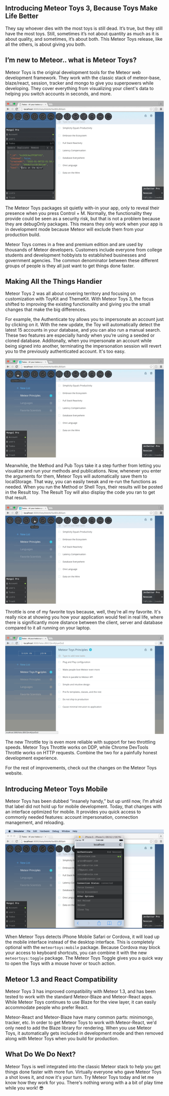 Introducing Meteor Toys 3, Because Toys Make Life Better
--------------------------------------------------------

They say whoever dies with the most toys is still dead. It’s true, but they still have the most toys. Still, sometimes it’s not about quantity as much as it is about quality, and sometimes, it’s about both. This Meteor Toys release, like all the others, is about giving you both. 

## I’m new to Meteor.. what is Meteor Toys?

Meteor Toys is the original development tools for the Meteor web development framework. They work with the classic stack of meteor-base, blaze/react, session, tracker and mongo to give you superpowers while developing. They cover everything from visualizing your client's data to helping you switch accounts in seconds, and more.

<img src="https://raw.githubusercontent.com/msavin/mtstory/master/MONGOL.gif">

The Meteor Toys packages sit quietly with-in your app, only to reveal their presence when you press Control + M. Normally, the functionality they provide could be seen as a security risk, but that is not a problem because they are debugOnly packages. This means they only work when your app is in development mode because Meteor will exclude them from your production build.

Meteor Toys comes in a free and premium edition and are used by thousands of Meteor developers. Customers include everyone from college students and development hobbyists to established businesses and government agencies. The common denominator between these different groups of people is they all just want to get things done faster.

## Making All the Things Handier

Meteor Toys 2 was all about covering territory and focusing on customization with ToyKit and ThemeKit. With Meteor Toys 3, the focus shifted to improving the existing functionality and giving you the small changes that make the big differences.

For example, the Authenticate toy allows you to impersonate an account just by clicking on it. With the new update, the Toy will automatically detect the latest 15 accounts in your database, and you can also run a manual search. These two features are especially handy when you’re using a seeded or cloned database. Additonally, when you impersonate an account while being signed into another, terminating the impersonation session will revert you to the previously authenticated account. It's too easy.

<img src="https://raw.githubusercontent.com/msavin/mtstory/master/ACCOUNTS.gif">

Meanwhile, the Method and Pub Toys take it a step further from letting you visualize and run your methods and publications. Now, whenever you enter the arguments for them, Meteor Toys will automatically save them to localStorage. That way, you can easily tweak and re-run the functions as needed. When you run the Method or Shell Toys, their results will be posted in the Result toy. The Result Toy will also display the code you ran to get that result.

<img src="https://raw.githubusercontent.com/msavin/mtstory/master/METHOD.gif">

Throttle is one of my favorite toys because, well, they’re all my favorite. It's really nice at showing you how your application would feel in real life, where there is significantly more distance between the client, server and database compared to it all running on your laptop.

<img src="https://raw.githubusercontent.com/msavin/mtstory/master/THROTTLE.gif">

The new Throttle toy is even more reliable with support for two throttling speeds. Meteor Toys Throttle works on DDP, while Chrome DevTools Throttle works on HTTP requests. Combine the two for a painfully honest development experience.

For the rest of improvements, check out the changes on the Meteor Toys website.

## Introducing Meteor Toys Mobile

Meteor Toys has been dubbed “insanely handy,” but up until now, I’m afraid that label did not hold up for mobile development. Today, that changes with an interface optimized for mobile. It provides you quick access to commonly needed features: account impersonation, connection management, and reloading.

<img src="https://raw.githubusercontent.com/msavin/mtstory/master/MOBILE.png">

When Meteor Toys detects iPhone Mobile Safari or Cordova, it will load up the mobile interface instead of the desktop interface. This is completely optional with the `meteortoys:mobile` package.  Because Cordova may block your access to keyboard shortcuts, you can combine it with the new `meteortoys:toggle` package. The Meteor Toys Toggle gives you a quick way to open the Toys with a mouse hover or touch action.

## Meteor 1.3 and React Compatibility

Meteor Toys 3 has improved compatibility with Meteor 1.3, and has been tested to work with the standard Meteor-Blaze and Meteor-React apps. While Meteor Toys continues to use Blaze for the view layer, it can easily accommodate people who prefer React.

Meteor-React and Meteor-Blaze have many common parts: minimongo, tracker, etc. In order to get Meteor Toys to work with Meteor-React, we'd only need to add the Blaze library for rendering. When you use Meteor Toys, it automatically gets included in development mode and then removed along with Meteor Toys when you build for production.

## What Do We Do Next?

Meteor Toys is well integrated into the classic Meteor stack to help you get things done faster with more fun. Virtually everyone who gave Meteor Toys a shot loves it, and now it's your turn. Try Meteor Toys today and let me know how they work for you. There's nothing wrong with a a bit of play time while you work! 😎
